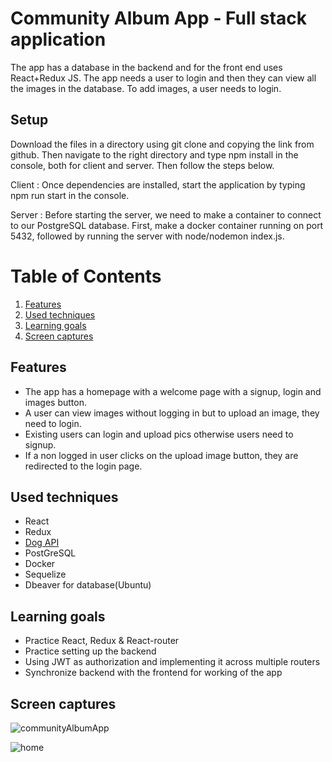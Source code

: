 # Community Album App - Full stack application
The app has a database in the backend and for the front end uses React+Redux JS. The app needs a user to login and then they can view all the images in the database. To add images, a user needs to login.

## Setup

Download the files in a directory using git clone and copying the link from github. Then navigate to the right directory and type npm install in the console, both for client and server. Then follow the steps below.

Client : Once dependencies are installed, start the application by typing npm run start in the console.

Server : Before starting the server, we need to make a container to connect to our PostgreSQL database. First, make a docker container running on port 5432, followed by running the server with node/nodemon index.js. 

# Table of Contents
1. [Features](#features)
2. [Used techniques](#used-techniques)
3. [Learning goals](#learning-goals)
4. [Screen captures](#screen-captures)

<a name="features"></a>
## Features
- The app has a homepage with a welcome page with a signup, login and images button. 
- A user can view images without logging in but to upload an image, they need to login.
- Existing users can login and upload pics otherwise users need to signup. 
- If a non logged in user clicks on the upload image button, they are redirected to the login page.

<a name="used-techniques"></a>
## Used techniques
- React
- Redux
- [Dog API](https://dog.ceo/dog-api/documentation/)
- PostGreSQL
- Docker
- Sequelize
- Dbeaver for database(Ubuntu)

<a name="learning-goals"></a>
## Learning goals
- Practice React, Redux & React-router
- Practice setting up the backend 
- Using JWT as authorization and implementing it across multiple routers
- Synchronize backend with the frontend for working of the app

<a name="screen-captures"></a>
## Screen captures

![communityAlbumApp](https://user-images.githubusercontent.com/54192886/69140260-7456cc00-0ac2-11ea-9812-325158f431a7.gif)

![home](https://user-images.githubusercontent.com/54192886/69140673-458d2580-0ac3-11ea-821e-9ae0e6824116.png)
